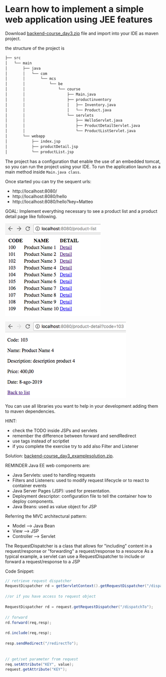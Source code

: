 # Learn how to implement a simple web application using JEE features

Download [backend-course_day3.zip](backend-course_day3.zip) file and import into your IDE as maven project.

the structure of the project is 
```txt
├── src
│   └── main
│       ├── java
│       │   └── com
│       │       └── mcs
│       │           └── be
│       │               └── course
│       │                   ├── Main.java
│       │                   ├── productinventory
│       │                   │   ├── Inventory.java
│       │                   │   └── Product.java
│       │                   └── servlets
│       │                       ├── HelloServlet.java
│       │                       ├── ProductDetailServlet.java
│       │                       └── ProductListServlet.java
│       └── webapp
│           ├── index.jsp
│           ├── productDetail.jsp
│           └── productList.jsp

```

The project has a configuration that enable the use of an embedded tomcat, so you can run the project using your IDE.
To run the application launch as a main method inside `Main.java class`. 

Once started you can try the sequent urls:
- http://localhost:8080/
- http://localhost:8080/hello
- http://localhost:8080/hello?key=Matteo


GOAL: Implement everything necessary to see a product list and a product detail page like following.

![image](list.png)

![image](detail.png)

You can use all libraries you want to help in your development adding them to maven dependencies. 


HINT:
- check the TODO inside JSPs and servlets
- remember the difference between forward and sendRedirect
- use tags instead of scriptlet
- if you complete the exercise try to add also Filter and Listener


Solution: [backend-course_day3_examplesolution.zip](backend-course_day3_examplesolution.zip).


REMINDER
Java EE web components are:
- Java Servlets: used to handling requests
- Filters and Listeners: used to modify request lifecycle or to react to container events 
- Java Server Pages (JSP): used for presentation. 
- Deployment descriptor: configuration file to tell the container how to deploy components.
- Java Beans: used as value object for JSP 

Referring the MVC architectural pattern:
- Model -->  Java Bean
- View  -->  JSP
- Controller --> Servlet

The RequestDispatcher is a class that allows for "including" content in a request/response or "forwarding" a request/response to a resource
As a typical example, a servlet can use a RequestDispatcher to include or forward a request/response to a JSP 


Code Snippet:
```java
// retrieve request dispatcher
RequestDispatcher rd = getServletContext().getRequestDispatcher("/dispatchTo");

//or if you have access to request object

RequestDispatcher rd = request.getRequestDispatcher("/dispatchTo");

// forward
rd.forward(req,resp);

rd.include(req,resp);

resp.sendRedirect("/redirectTo");


// get/set parameter from request
req.setAttribute("KEY", value);
request.getAttribute("KEY");


```
